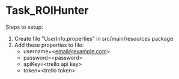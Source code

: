 # Task_ROIHunter

Steps to setup:
1) Create file "UserInfo.properties" in src/main/resources package
2) Add these properties to file:
      * username=\<email@example.com>
      * password=\<password>
      * apiKey=\<trello api key>
      * token=\<trello token>
